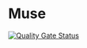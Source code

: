 # Muse
[![Quality Gate Status](https://sonarcloud.io/api/project_badges/measure?project=muse-pe_Development&metric=alert_status)](https://sonarcloud.io/summary/new_code?id=muse-pe_Development)
